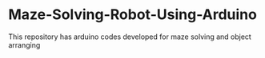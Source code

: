 # Maze-Solving-Robot-Using-Arduino
This repository has arduino codes developed for maze solving and object arranging
